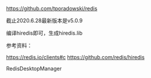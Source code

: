 



https://github.com/tporadowski/redis

截止2020.6.28最新版本是v5.0.9



编译hiredis即可，生成hiredis.lib















参考资料：

https://redis.io/clients#c
https://github.com/redis/hiredis

RedisDesktopManager 

